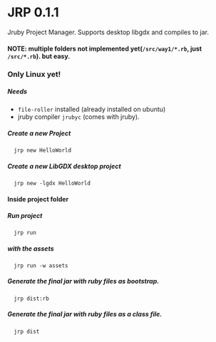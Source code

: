 # JRP 0.1.1
Jruby Project Manager. Supports desktop libgdx and compiles to jar.

#### NOTE: multiple folders not implemented yet(`/src/way1/*.rb`, just `/src/*.rb`). but easy.
### Only Linux yet!


##### Needs
 * `file-roller` installed (already installed on ubuntu)
 * jruby compiler `jrubyc` (comes with jruby).

##### Create a new Project
`  jrp new HelloWorld`

##### Create a new LibGDX desktop project 
`  jrp new -lgdx HelloWorld`

#### Inside project folder
##### Run project 
`  jrp run`
##### with the assets
`  jrp run -w assets`


##### Generate the final jar with ruby files as bootstrap.
`  jrp dist:rb`

##### Generate the final jar with ruby files as a class file.
`  jrp dist`
